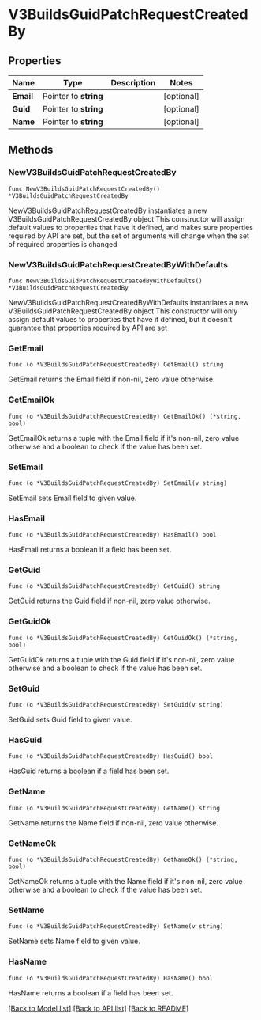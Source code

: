 # V3BuildsGuidPatchRequestCreatedBy

## Properties

Name | Type | Description | Notes
------------ | ------------- | ------------- | -------------
**Email** | Pointer to **string** |  | [optional] 
**Guid** | Pointer to **string** |  | [optional] 
**Name** | Pointer to **string** |  | [optional] 

## Methods

### NewV3BuildsGuidPatchRequestCreatedBy

`func NewV3BuildsGuidPatchRequestCreatedBy() *V3BuildsGuidPatchRequestCreatedBy`

NewV3BuildsGuidPatchRequestCreatedBy instantiates a new V3BuildsGuidPatchRequestCreatedBy object
This constructor will assign default values to properties that have it defined,
and makes sure properties required by API are set, but the set of arguments
will change when the set of required properties is changed

### NewV3BuildsGuidPatchRequestCreatedByWithDefaults

`func NewV3BuildsGuidPatchRequestCreatedByWithDefaults() *V3BuildsGuidPatchRequestCreatedBy`

NewV3BuildsGuidPatchRequestCreatedByWithDefaults instantiates a new V3BuildsGuidPatchRequestCreatedBy object
This constructor will only assign default values to properties that have it defined,
but it doesn't guarantee that properties required by API are set

### GetEmail

`func (o *V3BuildsGuidPatchRequestCreatedBy) GetEmail() string`

GetEmail returns the Email field if non-nil, zero value otherwise.

### GetEmailOk

`func (o *V3BuildsGuidPatchRequestCreatedBy) GetEmailOk() (*string, bool)`

GetEmailOk returns a tuple with the Email field if it's non-nil, zero value otherwise
and a boolean to check if the value has been set.

### SetEmail

`func (o *V3BuildsGuidPatchRequestCreatedBy) SetEmail(v string)`

SetEmail sets Email field to given value.

### HasEmail

`func (o *V3BuildsGuidPatchRequestCreatedBy) HasEmail() bool`

HasEmail returns a boolean if a field has been set.

### GetGuid

`func (o *V3BuildsGuidPatchRequestCreatedBy) GetGuid() string`

GetGuid returns the Guid field if non-nil, zero value otherwise.

### GetGuidOk

`func (o *V3BuildsGuidPatchRequestCreatedBy) GetGuidOk() (*string, bool)`

GetGuidOk returns a tuple with the Guid field if it's non-nil, zero value otherwise
and a boolean to check if the value has been set.

### SetGuid

`func (o *V3BuildsGuidPatchRequestCreatedBy) SetGuid(v string)`

SetGuid sets Guid field to given value.

### HasGuid

`func (o *V3BuildsGuidPatchRequestCreatedBy) HasGuid() bool`

HasGuid returns a boolean if a field has been set.

### GetName

`func (o *V3BuildsGuidPatchRequestCreatedBy) GetName() string`

GetName returns the Name field if non-nil, zero value otherwise.

### GetNameOk

`func (o *V3BuildsGuidPatchRequestCreatedBy) GetNameOk() (*string, bool)`

GetNameOk returns a tuple with the Name field if it's non-nil, zero value otherwise
and a boolean to check if the value has been set.

### SetName

`func (o *V3BuildsGuidPatchRequestCreatedBy) SetName(v string)`

SetName sets Name field to given value.

### HasName

`func (o *V3BuildsGuidPatchRequestCreatedBy) HasName() bool`

HasName returns a boolean if a field has been set.


[[Back to Model list]](../README.md#documentation-for-models) [[Back to API list]](../README.md#documentation-for-api-endpoints) [[Back to README]](../README.md)


